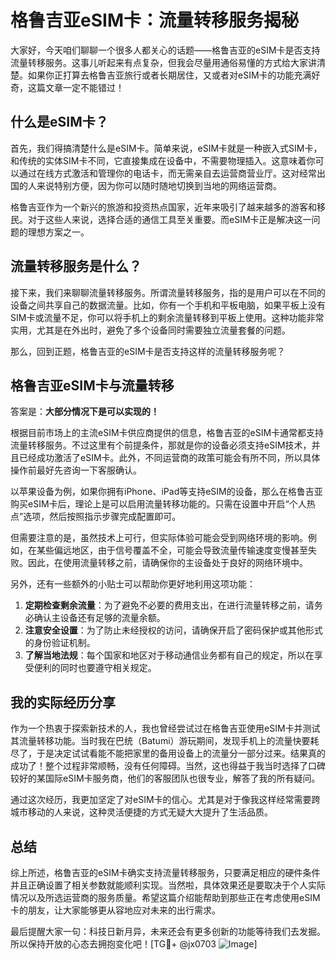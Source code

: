 # 格鲁吉亚eSIM卡：流量转移服务揭秘

大家好，今天咱们聊聊一个很多人都关心的话题——格鲁吉亚的eSIM卡是否支持流量转移服务。这事儿听起来有点复杂，但我会尽量用通俗易懂的方式给大家讲清楚。如果你正打算去格鲁吉亚旅行或者长期居住，又或者对eSIM卡的功能充满好奇，这篇文章一定不能错过！

## 什么是eSIM卡？

首先，我们得搞清楚什么是eSIM卡。简单来说，eSIM卡就是一种嵌入式SIM卡，和传统的实体SIM卡不同，它直接集成在设备中，不需要物理插入。这意味着你可以通过在线方式激活和管理你的电话卡，而无需亲自去运营商营业厅。这对经常出国的人来说特别方便，因为你可以随时随地切换到当地的网络运营商。

格鲁吉亚作为一个新兴的旅游和投资热点国家，近年来吸引了越来越多的游客和移民。对于这些人来说，选择合适的通信工具至关重要。而eSIM卡正是解决这一问题的理想方案之一。

## 流量转移服务是什么？

接下来，我们来聊聊流量转移服务。所谓流量转移服务，指的是用户可以在不同的设备之间共享自己的数据流量。比如，你有一个手机和平板电脑，如果平板上没有SIM卡或流量不足，你可以将手机上的剩余流量转移到平板上使用。这种功能非常实用，尤其是在外出时，避免了多个设备同时需要独立流量套餐的问题。

那么，回到正题，格鲁吉亚的eSIM卡是否支持这样的流量转移服务呢？

## 格鲁吉亚eSIM卡与流量转移

答案是：**大部分情况下是可以实现的！**

根据目前市场上的主流eSIM卡供应商提供的信息，格鲁吉亚的eSIM卡通常都支持流量转移服务。不过这里有个前提条件，那就是你的设备必须支持eSIM技术，并且已经成功激活了eSIM卡。此外，不同运营商的政策可能会有所不同，所以具体操作前最好先咨询一下客服确认。

以苹果设备为例，如果你拥有iPhone、iPad等支持eSIM的设备，那么在格鲁吉亚购买eSIM卡后，理论上是可以启用流量转移功能的。只需在设置中开启“个人热点”选项，然后按照指示步骤完成配置即可。

但需要注意的是，虽然技术上可行，但实际体验可能会受到网络环境的影响。例如，在某些偏远地区，由于信号覆盖不全，可能会导致流量传输速度变慢甚至失败。因此，在使用流量转移之前，请确保你的主设备处于良好的网络环境中。

另外，还有一些额外的小贴士可以帮助你更好地利用这项功能：

1. **定期检查剩余流量**：为了避免不必要的费用支出，在进行流量转移之前，请务必确认主设备还有足够的流量余额。
2. **注意安全设置**：为了防止未经授权的访问，请确保开启了密码保护或其他形式的身份验证机制。
3. **了解当地法规**：每个国家和地区对于移动通信业务都有自己的规定，所以在享受便利的同时也要遵守相关规定。

## 我的实际经历分享

作为一个热衷于探索新技术的人，我也曾经尝试过在格鲁吉亚使用eSIM卡并测试其流量转移功能。当时我在巴统（Batumi）游玩期间，发现手机上的流量快要耗尽了，于是决定试试看能不能把家里的备用设备上的流量分一部分过来。结果真的成功了！整个过程非常顺畅，没有任何障碍。当然，这也得益于我当时选择了口碑较好的某国际eSIM卡服务商，他们的客服团队也很专业，解答了我的所有疑问。

通过这次经历，我更加坚定了对eSIM卡的信心。尤其是对于像我这样经常需要跨城市移动的人来说，这种灵活便捷的方式无疑大大提升了生活品质。

## 总结

综上所述，格鲁吉亚的eSIM卡确实支持流量转移服务，只要满足相应的硬件条件并且正确设置了相关参数就能顺利实现。当然啦，具体效果还是要取决于个人实际情况以及所选运营商的服务质量。希望这篇介绍能帮助到那些正在考虑使用eSIM卡的朋友，让大家能够更从容地应对未来的出行需求。

最后提醒大家一句：科技日新月异，未来还会有更多创新的功能等待我们去发掘。所以保持开放的心态去拥抱变化吧！[TG💪+ @jx0703 ![Image](https://github.com/user-attachments/assets/dbca1d08-cadb-493c-b0ec-ad6f7a83f270)]
